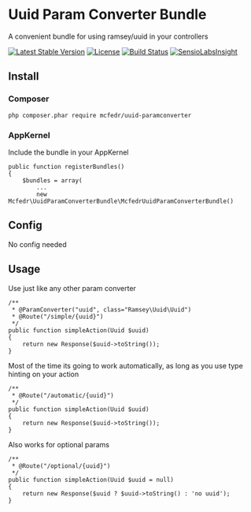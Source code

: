 # Uuid Param Converter Bundle

A convenient bundle for using ramsey/uuid in your controllers

[![Latest Stable Version](https://poser.pugx.org/mcfedr/uuid-paramconverter/v/stable.png)](https://packagist.org/packages/mcfedr/uuid-paramconverter)
[![License](https://poser.pugx.org/mcfedr/uuid-paramconverter/license.png)](https://packagist.org/packages/mcfedr/uuid-paramconverter)
[![Build Status](https://travis-ci.org/mcfedr/uuid-paramconverter.svg?branch=master)](https://travis-ci.org/mcfedr/uuid-paramconverter)
[![SensioLabsInsight](https://insight.sensiolabs.com/projects/97f6fe7c-375f-4ba1-b222-700a81bd3b65/mini.png)](https://insight.sensiolabs.com/projects/97f6fe7c-375f-4ba1-b222-700a81bd3b65)

## Install

### Composer

    php composer.phar require mcfedr/uuid-paramconverter

### AppKernel

Include the bundle in your AppKernel

    public function registerBundles()
    {
        $bundles = array(
            ...
            new Mcfedr\UuidParamConverterBundle\McfedrUuidParamConverterBundle()

## Config

No config needed

## Usage

Use just like any other param converter

    /**
     * @ParamConverter("uuid", class="Ramsey\Uuid\Uuid")
     * @Route("/simple/{uuid}")
     */
    public function simpleAction(Uuid $uuid)
    {
        return new Response($uuid->toString());
    }

Most of the time its going to work automatically, as long as you use type hinting on your action

    /**
     * @Route("/automatic/{uuid}")
     */
    public function simpleAction(Uuid $uuid)
    {
        return new Response($uuid->toString());
    }
    
Also works for optional params

    /**
     * @Route("/optional/{uuid}")
     */
    public function simpleAction(Uuid $uuid = null)
    {
        return new Response($uuid ? $uuid->toString() : 'no uuid');
    }